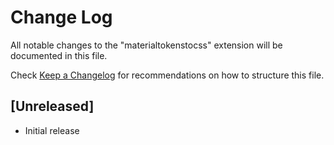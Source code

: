# Change Log

All notable changes to the "materialtokenstocss" extension will be documented in this file.

Check [Keep a Changelog](http://keepachangelog.com/) for recommendations on how to structure this file.

## [Unreleased]

- Initial release